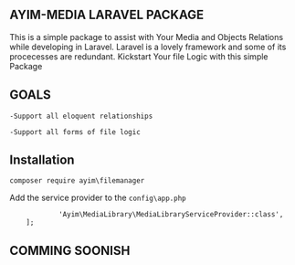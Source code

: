 ## AYIM-MEDIA LARAVEL PACKAGE
This is a simple package to assist with Your Media and Objects Relations while developing in Laravel. Laravel is a lovely framework and some of its procecesses are redundant. Kickstart Your file Logic with this simple Package

## GOALS
 `-Support all eloquent relationships`

 `-Support all forms of file logic`
 
## Installation
`composer require ayim\filemanager`

Add the service provider to the `config\app.php`

``` providers => [
            'Ayim\MediaLibrary\MediaLibraryServiceProvider::class',
    ];
```
## COMMING SOONISH 
 
